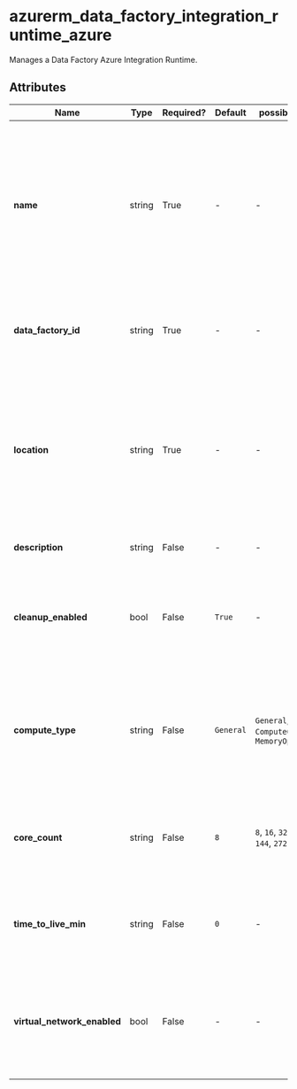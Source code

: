 # azurerm_data_factory_integration_runtime_azure

Manages a Data Factory Azure Integration Runtime.

## Attributes

| Name | Type | Required? | Default  | possible values | Description |
| ---- | ---- | --------- | -------- | ----------- | ----------- |
| **name** | string | True | -  |  -  | Specifies the name of the Managed Integration Runtime. Changing this forces a new resource to be created. Must be globally unique. See the [Microsoft documentation](https://docs.microsoft.com/azure/data-factory/naming-rules) for all restrictions. | 
| **data_factory_id** | string | True | -  |  -  | The Data Factory ID in which to associate the Linked Service with. Changing this forces a new resource. | 
| **location** | string | True | -  |  -  | Specifies the supported Azure location where the resource exists. Use `AutoResolve` to create an auto-resolve integration runtime. Changing this forces a new resource to be created. | 
| **description** | string | False | -  |  -  | Integration runtime description. | 
| **cleanup_enabled** | bool | False | `True`  |  -  | Cluster will not be recycled and it will be used in next data flow activity run until TTL (time to live) is reached if this is set as `false`. Default is `true`. | 
| **compute_type** | string | False | `General`  |  `General`, `ComputeOptimized`, `MemoryOptimized`  | Compute type of the cluster which will execute data flow job. Valid values are `General`, `ComputeOptimized` and `MemoryOptimized`. Defaults to `General`. | 
| **core_count** | string | False | `8`  |  `8`, `16`, `32`, `48`, `80`, `144`, `272`  | Core count of the cluster which will execute data flow job. Valid values are `8`, `16`, `32`, `48`, `80`, `144` and `272`. Defaults to `8`. | 
| **time_to_live_min** | string | False | `0`  |  -  | Time to live (in minutes) setting of the cluster which will execute data flow job. Defaults to `0`. | 
| **virtual_network_enabled** | bool | False | -  |  -  | Is Integration Runtime compute provisioned within Managed Virtual Network? Changing this forces a new resource to be created. | 


